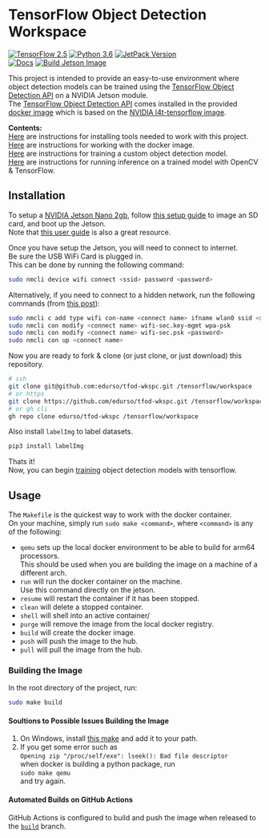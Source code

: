 # TensorFlow Object Detection Workspace

[![TensorFlow 2.5](https://img.shields.io/badge/TensorFlow-2.5-FF6F00?logo=tensorflow)](https://github.com/tensorflow/tensorflow/releases/tag/v2.5.0)
[![Python 3.6](https://img.shields.io/badge/Python-3.6-3776AB)](https://www.python.org/downloads/release/python-360/)
[![JetPack Version](https://badges.fyi/static/JetPack/4.6/blue)](https://developer.nvidia.com/embedded/jetpack)\
[![Docs](https://readthedocs.org/projects/pip/badge/)](https://github.com/edurso/tfod-wkspc/blob/master/docs)
[![Build Jetson Image](https://github.com/edurso/tfod-wkspc/actions/workflows/build-jetson-dev.yml/badge.svg)](http://hub.docker.com/r/edurs0/tfod-wkspc)

This project is intended to provide an easy-to-use environment where object detection models can be trained using the [TensorFlow Object Detection API](https://github.com/tensorflow/models/blob/master/research/object_detection/README.md) on a NVIDIA Jetson module.\
The [TensorFlow Object Detection API](https://github.com/tensorflow/models/blob/master/research/object_detection/README.md) comes installed in the provided [docker image](http://hub.docker.com/r/edurs0/tfod-wkspc) which is based on the [NVIDIA l4t-tensorflow image](https://catalog.ngc.nvidia.com/orgs/nvidia/containers/l4t-tensorflow).

**Contents:**\
[Here](#installation) are instructions for installing tools needed to work with this project.\
[Here](#usage) are instructions for working with the docker image.\
[Here](https://github.com/edurso/tfod-wkspc/blob/master/docs/TRAINING.md) are instructions for training a custom object detection model.\
[Here](https://github.com/edurso/tfod-wkspc/blob/master/docs/INFERENCE.md) are instructions for running inference on a trained model with OpenCV & TensorFlow.

## Installation

To setup a [NVIDIA Jetson Nano 2gb](https://www.nvidia.com/en-us/autonomous-machines/embedded-systems/jetson-nano/education-projects/), follow [this setup guide](https://developer.nvidia.com/embedded/learn/get-started-jetson-nano-2gb-devkit#intro) to image an SD card, and boot up the Jetson.\
Note that [this user guide](https://developer.nvidia.com/embedded/learn/jetson-nano-2gb-devkit-user-guide) is also a great resource.

Once you have setup the Jetson, you will need to connect to internet.\
Be sure the USB WiFi Card is plugged in.\
This can be done by running the following command:

```bash
sudo nmcli device wifi connect <ssid> password <password>
```

Alternatively, if you need to connect to a hidden network, run the following commands (from [this post](https://stackoverflow.com/questions/35476428/how-to-connect-to-hidden-wifi-network-using-nmcli)):

```bash
sudo nmcli c add type wifi con-name <connect name> ifname wlan0 ssid <ssid>
sudo nmcli con modify <connect name> wifi-sec.key-mgmt wpa-psk
sudo nmcli con modify <connect name> wifi-sec.psk <password>
sudo nmcli con up <connect name>
```

Now you are ready to fork & clone (or just clone, or just download) this repository.

```bash
# ssh
git clone git@github.com:edurso/tfod-wkspc.git /tensorflow/workspace
# or https
git clone https://github.com/edurso/tfod-wkspc.git /tensorflow/workspace
# or gh cli
gh repo clone edurso/tfod-wkspc /tensorflow/workspace
```

Also install `labelImg` to label datasets.

```bash
pip3 install labelImg
```

Thats it!\
Now, you can begin [training](https://github.com/edurso/tfod-wkspc/blob/master/docs/TRAINING.md) object detection models with tensorflow.

## Usage

The `Makefile` is the quickest way to work with the docker container.\
On your machine, simply run `sudo make <command>`, where `<command>` is any of the following:

- `qemu` sets up the local docker environment to be able to build for arm64 processors.\
This should be used when you are building the image on a machine of a different arch.
- `run` will run the docker container on the machine.\
Use this command directly on the jetson.
- `resume` will restart the container if it has been stopped.
- `clean` will delete a stopped container.
- `shell` will shell into an active container/
- `purge` will remove the image from the local docker registry.
- `build` will create the docker image.
- `push` will push the image to the hub.
- `pull` will pull the image from the hub.

### Building the Image

In the root directory of the project, run:

```bash
sudo make build
```

#### Soultions to Possible Issues Building the Image

1. On Windows, install [this make](http://gnuwin32.sourceforge.net/packages/make.htm) and add it to your path.
2. If you get some error such as\
`Opening zip "/proc/self/exe": lseek(): Bad file descriptor`\
when docker is building a python package, run\
`sudo make qemu`\
and try again.

#### Automated Builds on GitHub Actions

GitHub Actions is configured to build and push the image when released to the [`build`](https://github.com/edurso/tfod-wkspc/tree/build) branch.
